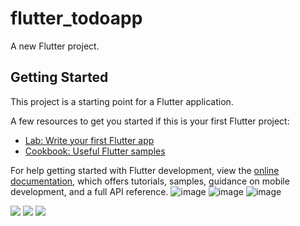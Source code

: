 # flutter_todoapp

A new Flutter project.

## Getting Started

This project is a starting point for a Flutter application.

A few resources to get you started if this is your first Flutter project:

- [Lab: Write your first Flutter app](https://docs.flutter.dev/get-started/codelab)
- [Cookbook: Useful Flutter samples](https://docs.flutter.dev/cookbook)

For help getting started with Flutter development, view the
[online documentation](https://docs.flutter.dev/), which offers tutorials,
samples, guidance on mobile development, and a full API reference.
![image](https://github.com/Mahfuzar148/Flutter-Todo-App/assets/113121842/75f184d7-b32a-4b79-83a7-f9393bc96ada)
![image](https://github.com/Mahfuzar148/Flutter-Todo-App/assets/113121842/1b45f3db-ff0d-4389-8f62-f28893689bb6)
![image](https://github.com/Mahfuzar148/Flutter-Todo-App/assets/113121842/8c662300-71dd-424b-9d0c-c45dc49db53a)



<!DOCTYPE html>
<html lang="en">
<head>
<meta charset="UTF-8">
<meta name="viewport" content="width=device-width, initial-scale=1.0">
<title>Image Slideshow</title>
<style>
  .slideshow-container {
    max-width: 1000px;
    position: relative;
    margin: auto;
  }

  .fade {
    display: none;
    position: absolute;
    width: 100%;
    height: 100%;
    object-fit: cover;
  }

  .fade.active {
    display: block;
  }
</style>
</head>
<body>

<div class="slideshow-container">
  <img class="fade" src="image1.jpg">
  <img class="fade" src="image2.jpg">
  <img class="fade" src="image3.jpg">
</div>

<script>
let slideIndex = 0;
const slides = document.querySelectorAll('.fade');

function showSlides() {
  slides.forEach(slide => {
    slide.style.display = 'none';
  });
  slideIndex++;
  if (slideIndex > slides.length) {
    slideIndex = 1;
  }
  slides[slideIndex - 1].style.display = 'block';
  setTimeout(showSlides, 2000); // Change image every 2 seconds
}

showSlides();
</script>

</body>
</html>
